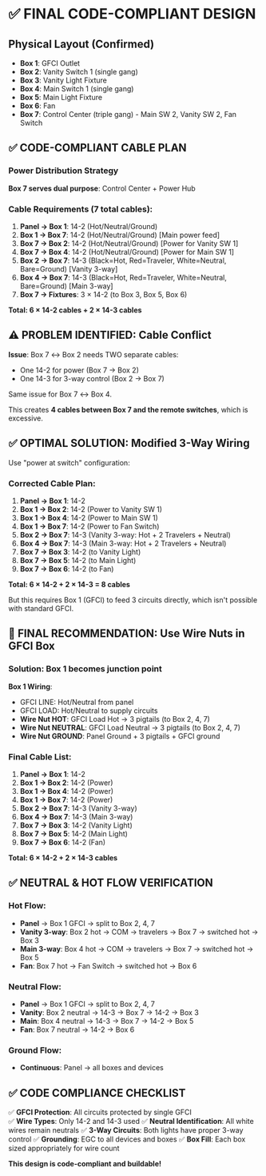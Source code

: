 # ✅ FINAL CODE-COMPLIANT DESIGN

## Physical Layout (Confirmed)
- **Box 1**: GFCI Outlet
- **Box 2**: Vanity Switch 1 (single gang)
- **Box 3**: Vanity Light Fixture  
- **Box 4**: Main Switch 1 (single gang)
- **Box 5**: Main Light Fixture
- **Box 6**: Fan
- **Box 7**: Control Center (triple gang) - Main SW 2, Vanity SW 2, Fan Switch

## ✅ CODE-COMPLIANT CABLE PLAN

### Power Distribution Strategy
**Box 7 serves dual purpose**: Control Center + Power Hub

### Cable Requirements (7 total cables):
1. **Panel → Box 1**: 14-2 (Hot/Neutral/Ground)
2. **Box 1 → Box 7**: 14-2 (Hot/Neutral/Ground) [Main power feed]
3. **Box 7 → Box 2**: 14-2 (Hot/Neutral/Ground) [Power for Vanity SW 1] 
4. **Box 7 → Box 4**: 14-2 (Hot/Neutral/Ground) [Power for Main SW 1]
5. **Box 2 → Box 7**: 14-3 (Black=Hot, Red=Traveler, White=Neutral, Bare=Ground) [Vanity 3-way]
6. **Box 4 → Box 7**: 14-3 (Black=Hot, Red=Traveler, White=Neutral, Bare=Ground) [Main 3-way] 
7. **Box 7 → Fixtures**: 3 × 14-2 (to Box 3, Box 5, Box 6)

**Total: 6 × 14-2 cables + 2 × 14-3 cables**

## ⚠️ PROBLEM IDENTIFIED: Cable Conflict

**Issue**: Box 7 ↔ Box 2 needs TWO separate cables:
- One 14-2 for power (Box 7 → Box 2)  
- One 14-3 for 3-way control (Box 2 → Box 7)

Same issue for Box 7 ↔ Box 4.

This creates **4 cables between Box 7 and the remote switches**, which is excessive.

## ✅ OPTIMAL SOLUTION: Modified 3-Way Wiring

Use "power at switch" configuration:

### Corrected Cable Plan:
1. **Panel → Box 1**: 14-2
2. **Box 1 → Box 2**: 14-2 (Power to Vanity SW 1)
3. **Box 1 → Box 4**: 14-2 (Power to Main SW 1)  
4. **Box 1 → Box 7**: 14-2 (Power to Fan Switch)
5. **Box 2 → Box 7**: 14-3 (Vanity 3-way: Hot + 2 Travelers + Neutral)
6. **Box 4 → Box 7**: 14-3 (Main 3-way: Hot + 2 Travelers + Neutral)
7. **Box 7 → Box 3**: 14-2 (to Vanity Light)
8. **Box 7 → Box 5**: 14-2 (to Main Light)
9. **Box 7 → Box 6**: 14-2 (to Fan)

**Total: 6 × 14-2 + 2 × 14-3 = 8 cables**

But this requires Box 1 (GFCI) to feed 3 circuits directly, which isn't possible with standard GFCI.

## 🎯 FINAL RECOMMENDATION: Use Wire Nuts in GFCI Box

### Solution: Box 1 becomes junction point

**Box 1 Wiring**:
- GFCI LINE: Hot/Neutral from panel
- GFCI LOAD: Hot/Neutral to supply circuits
- **Wire Nut HOT**: GFCI Load Hot → 3 pigtails (to Box 2, 4, 7)  
- **Wire Nut NEUTRAL**: GFCI Load Neutral → 3 pigtails (to Box 2, 4, 7)
- **Wire Nut GROUND**: Panel Ground + 3 pigtails + GFCI ground

### Final Cable List:
1. **Panel → Box 1**: 14-2
2. **Box 1 → Box 2**: 14-2 (Power)
3. **Box 1 → Box 4**: 14-2 (Power)
4. **Box 1 → Box 7**: 14-2 (Power)  
5. **Box 2 → Box 7**: 14-3 (Vanity 3-way)
6. **Box 4 → Box 7**: 14-3 (Main 3-way)
7. **Box 7 → Box 3**: 14-2 (Vanity Light)
8. **Box 7 → Box 5**: 14-2 (Main Light)  
9. **Box 7 → Box 6**: 14-2 (Fan)

**Total: 6 × 14-2 + 2 × 14-3 cables**

## ✅ NEUTRAL & HOT FLOW VERIFICATION

### Hot Flow:
- **Panel** → Box 1 GFCI → split to Box 2, 4, 7
- **Vanity 3-way**: Box 2 hot → COM → travelers → Box 7 → switched hot → Box 3
- **Main 3-way**: Box 4 hot → COM → travelers → Box 7 → switched hot → Box 5
- **Fan**: Box 7 hot → Fan Switch → switched hot → Box 6

### Neutral Flow:
- **Panel** → Box 1 GFCI → split to Box 2, 4, 7  
- **Vanity**: Box 2 neutral → 14-3 → Box 7 → 14-2 → Box 3
- **Main**: Box 4 neutral → 14-3 → Box 7 → 14-2 → Box 5
- **Fan**: Box 7 neutral → 14-2 → Box 6

### Ground Flow:
- **Continuous**: Panel → all boxes and devices

## ✅ CODE COMPLIANCE CHECKLIST

✅ **GFCI Protection**: All circuits protected by single GFCI  
✅ **Wire Types**: Only 14-2 and 14-3 used
✅ **Neutral Identification**: All white wires remain neutrals
✅ **3-Way Circuits**: Both lights have proper 3-way control
✅ **Grounding**: EGC to all devices and boxes
✅ **Box Fill**: Each box sized appropriately for wire count

**This design is code-compliant and buildable!**
